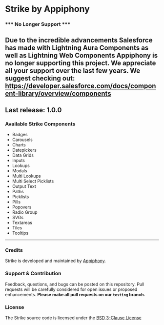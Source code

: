 # Strike by Appiphony
### *** No Longer Support *** 
## Due to the incredible advancements Salesforce has made with Lightning Aura Components as well as Lightning Web Components Appiphony is no longer supporting this project. We appreciate all your support over the last few years. We suggest checking out: <a href="http://developer.salesforce.com/docs/component-library/overview/components" target="_blank">https://developer.salesforce.com/docs/component-library/overview/components</a>

Last release: 1.0.0  
---

### Available Strike Components
* Badges
* Carousels
* Charts
* Datepickers
* Data Grids
* Inputs
* Lookups
* Modals
* Multi Lookups
* Multi Select Picklists
* Output Text
* Paths
* Picklists
* Pills
* Popovers
* Radio Group
* SVGs
* Textareas
* Tiles
* Tooltips

---

### Credits
Strike is developed and maintained by <a href="http://appiphony.com" target="_blank">Appiphony</a>.

### Support & Contribution
Feedback, questions, and bugs can be posted on this repository. Pull requests will be carefully considered for open issues or proposed enhancements. **Please make all pull requests on our `testing` branch.**

### License
The Strike source code is licensed under the <a href="http://opensource.org/licenses/BSD-3-Clause" target="_blank">BSD 3-Clause License</a>

